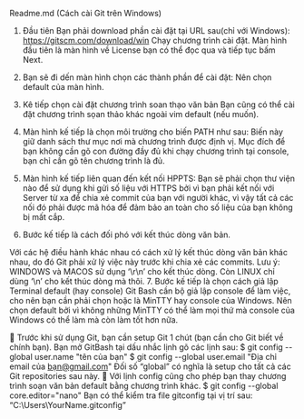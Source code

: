 Readme.md (Cách cài Git trên Windows)
1. Đầu tiên Bạn phải download phần cài đặt tại URL sau(chỉ với Windows):
https://gitscm.com/download/win Chạy chương trình cài đặt. Màn hình đầu tiên là màn hình về License bạn có thể đọc qua và tiếp tục bấm Next.
2. Bạn sẽ đi dến màn hình chọn các thành phần để cài đặt: Nên chọn default của màn hình.
3. Kê tiếp chọn cài đặt chương trình soan thạo văn bản
   Bạn cũng có thể cài đặt chương trình sọan thảo khác ngoài vim default (nếu muốn).

4. Màn hình kế tiếp là chọn môi trường cho biến PATH như sau:
 Biến này giữ danh sách thư mục nơi mà chương trình được định vị. Mục đích để bạn không cần gõ con đường đầy đủ khi chạy chương trình tại console, bạn chỉ cần gõ tên chương trình là đủ.
5. Màn hình kế tiếp liên quan đến kết nối HPPTS:
Bạn sẽ phải chọn thư viện nào để sử dụng khi gửi số liệu với HTTPS bởi vì bạn phải kết nối với Server từ xa để chia xẻ commit của bạn với người khác, vì vậy tất cả các nối đó phải được mã hóa để đảm bảo an toàn cho số liệu của bạn không bị mất cắp.
 6. Bước kế tiếp là cách đối phó với kết thúc dòng văn bản.

Với các hệ điều hành khác nhau có cách xử lý kết thúc dòng văn bản khác nhau, do đó Git phải xử lý việc này trước khi chia xẻ các commits.
Lưu ý:
WINDOWS và MACOS sử dụng ‘\r\n’ cho kết thúc dòng. Còn LINUX chỉ dùng ‘\n’ cho kết thúc dòng mà thôi.
7. Bước kế tiếp là chọn cách giả lập Terminal default (hay console)
Git Bash cần bộ giả lập console để làm việc, cho nên bạn cần phải chọn hoặc là MinTTY hay console của Windows.
Nên chọn default bởi vì không những MinTTY có thể làm mọi thứ mà console của Windows có thể làm mà còn làm tốt hơn nữa.
   
 Trước khi sử dụng Git, bạn cần setup Git 1 chút (bạn cần cho Git biết về chính bạn). Bạn mở GitBash tại dấu nhắc lịnh gõ các lịnh sau:
$ git config --global user.name "tên của bạn"
$ git config --global user.email "Địa chỉ email của bạn@gmail.com"
Đối số “global” có nghĩa là setup cho tất cả các Git repositories sau này.
 Với lịnh config cũng cho phép bạn thay chương trình soạn văn bản default bằng chương trình
khác.
$ git config --global core.editor="nano"
Bạn có thể kiểm tra file gitconfig tại vị trí sau: “C:\Users\YourName\.gitconfig”
